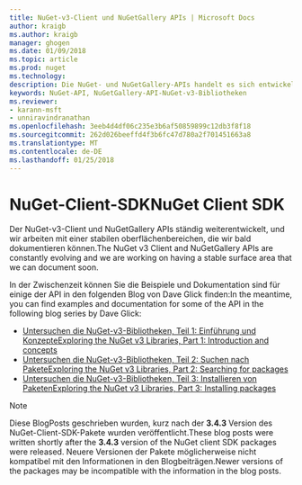 ```yaml
---
title: NuGet-v3-Client und NuGetGallery APIs | Microsoft Docs
author: kraigb
ms.author: kraigb
manager: ghogen
ms.date: 01/09/2018
ms.topic: article
ms.prod: nuget
ms.technology: 
description: Die NuGet- und NuGetGallery-APIs handelt es sich entwickelnden und noch nicht dokumentiert allerdings Beispiele stehen Dave Glick Blog.
keywords: NuGet-API, NuGetGallery-API-NuGet-v3-Bibliotheken
ms.reviewer:
- karann-msft
- unniravindranathan
ms.openlocfilehash: 3eeb4d4df06c235e3b6af50859899c12db3f8f18
ms.sourcegitcommit: 262d026beeffd4f3b6fc47d780a2f701451663a8
ms.translationtype: MT
ms.contentlocale: de-DE
ms.lasthandoff: 01/25/2018
---
```

# <a name="nuget-client-sdk"></a><span data-ttu-id="71c21-104">NuGet-Client-SDK</span><span class="sxs-lookup"><span data-stu-id="71c21-104">NuGet Client SDK</span></span>

<span data-ttu-id="71c21-105">Der NuGet-v3-Client und NuGetGallery APIs ständig weiterentwickelt, und wir arbeiten mit einer stabilen oberflächenbereichen, die wir bald dokumentieren können.</span><span class="sxs-lookup"><span data-stu-id="71c21-105">The NuGet v3 Client and NuGetGallery APIs are constantly evolving and we are working on having a stable surface area that we can document soon.</span></span>

<span data-ttu-id="71c21-106">In der Zwischenzeit können Sie die Beispiele und Dokumentation sind für einige der API in den folgenden Blog von Dave Glick finden:</span><span class="sxs-lookup"><span data-stu-id="71c21-106">In the meantime, you can find examples and documentation for some of the API in the following blog series by Dave Glick:</span></span>

- [<span data-ttu-id="71c21-107">Untersuchen die NuGet-v3-Bibliotheken, Teil 1: Einführung und Konzepte</span><span class="sxs-lookup"><span data-stu-id="71c21-107">Exploring the NuGet v3 Libraries, Part 1: Introduction and concepts</span></span>](http://daveaglick.com/posts/exploring-the-nuget-v3-libraries-part-1)
- [<span data-ttu-id="71c21-108">Untersuchen die NuGet-v3-Bibliotheken, Teil 2: Suchen nach Pakete</span><span class="sxs-lookup"><span data-stu-id="71c21-108">Exploring the NuGet v3 Libraries, Part 2: Searching for packages</span></span>](http://daveaglick.com/posts/exploring-the-nuget-v3-libraries-part-2)
- [<span data-ttu-id="71c21-109">Untersuchen die NuGet-v3-Bibliotheken, Teil 3: Installieren von Paketen</span><span class="sxs-lookup"><span data-stu-id="71c21-109">Exploring the NuGet v3 Libraries, Part 3: Installing packages</span></span>](http://daveaglick.com/posts/exploring-the-nuget-v3-libraries-part-3)

> [!Note]
> <span data-ttu-id="71c21-110">Diese BlogPosts geschrieben wurden, kurz nach der **3.4.3** Version des NuGet-Client-SDK-Pakete wurden veröffentlicht.</span><span class="sxs-lookup"><span data-stu-id="71c21-110">These blog posts were written shortly after the **3.4.3** version of the NuGet client SDK packages were released.</span></span>
> <span data-ttu-id="71c21-111">Neuere Versionen der Pakete möglicherweise nicht kompatibel mit den Informationen in den Blogbeiträgen.</span><span class="sxs-lookup"><span data-stu-id="71c21-111">Newer versions of the packages may be incompatible with the information in the blog posts.</span></span>
